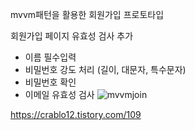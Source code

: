 

mvvm패턴을 활용한 회원가입 프로토타입


회원가입 페이지 유효성 검사 추가

- 이름 필수입력
- 비밀번호 강도 처리 (길이, 대문자, 특수문자)
- 비밀번호 확인
- 이메일 유효성 검사
![mvvmjoin](https://github.com/ellycrab/selfIntroduction/assets/54714275/f178c24b-48c6-4d6d-b301-dfb7d62c42c0)


https://crablo12.tistory.com/109
